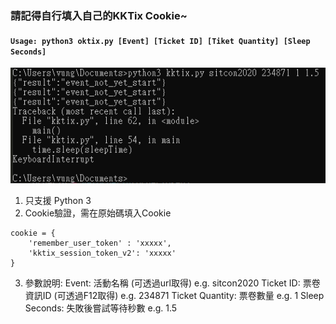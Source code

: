 ### 請記得自行填入自己的KKTix Cookie~
#### `Usage: python3 oktix.py [Event] [Ticket ID] [Tiket Quantity] [Sleep Seconds]`
![](https://github.com/vungsung/OkTix/blob/master/running.png)

1. 只支援 Python 3
2. Cookie驗證，需在原始碼填入Cookie
```
cookie = {
	'remember_user_token' : 'xxxxx',
	'kktix_session_token_v2': 'xxxxx'
}
```
3. 參數說明:
Event: 活動名稱 (可透過url取得) e.g. sitcon2020
Ticket ID: 票卷資訊ID (可透過F12取得) e.g. 234871
Ticket Quantity: 票卷數量 e.g. 1
Sleep Seconds: 失敗後嘗試等待秒數 e.g. 1.5
